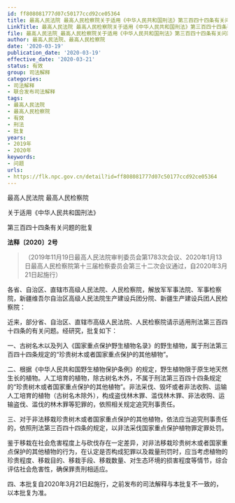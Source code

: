 ```yaml
---
id: ff808081777d07c50177ccd92ce05364
title: 最高人民法院 最高人民检察院关于适用《中华人民共和国刑法》第三百四十四条有关问题的批复
LinkTitle: 最高人民法院 最高人民检察院关于适用《中华人民共和国刑法》第三百四十四条有关问题的批复（2020）
file: 最高人民法院_最高人民检察院关于适用《中华人民共和国刑法》第三百四十四条有关问题的批复_20200319_ff808081777d07c50177ccd92ce05364.docx
author: 最高人民法院、最高人民检察院
date: '2020-03-19'
publication_date: '2020-03-19'
effective_date: '2020-03-21'
status: 有效
group: 司法解释
categories:
- 司法解释
- 联合发布司法解释
tags:
- 最高人民法院
- 最高人民检察院
- 有效
- 刑法
- 批复
years:
- 2019年
- 2020年
keywords:
- 问题
urls:
- https://flk.npc.gov.cn/detail?id=ff808081777d07c50177ccd92ce05364
---
```


最高人民法院 最高人民检察院

关于适用《中华人民共和国刑法》

第三百四十四条有关问题的批复

**法释〔2020〕2号**

> （2019年11月19日最高人民法院审判委员会第1783次会议、2020年1月13日最高人民检察院第十三届检察委员会第三十二次会议通过，自2020年3月21日起施行）

各省、自治区、直辖市高级人民法院、人民检察院，解放军军事法院、军事检察院，新疆维吾尔自治区高级人民法院生产建设兵团分院、新疆生产建设兵团人民检察院：

近来，部分省、自治区、直辖市高级人民法院、人民检察院请示适用刑法第三百四十四条的有关问题。经研究，批复如下：

一、古树名木以及列入《国家重点保护野生植物名录》的野生植物，属于刑法第三百四十四条规定的“珍贵树木或者国家重点保护的其他植物”。

二、根据《中华人民共和国野生植物保护条例》的规定，野生植物限于原生地天然生长的植物。人工培育的植物，除古树名木外，不属于刑法第三百四十四条规定的“珍贵树木或者国家重点保护的其他植物”。非法采伐、毁坏或者非法收购、运输人工培育的植物（古树名木除外），构成盗伐林木罪、滥伐林木罪、非法收购、运输盗伐、滥伐的林木罪等犯罪的，依照相关规定追究刑事责任。

三、对于非法移栽珍贵树木或者国家重点保护的其他植物，依法应当追究刑事责任的，依照刑法第三百四十四条的规定，以非法采伐国家重点保护植物罪定罪处罚。

鉴于移栽在社会危害程度上与砍伐存在一定差异，对非法移栽珍贵树木或者国家重点保护的其他植物的行为，在认定是否构成犯罪以及裁量刑罚时，应当考虑植物的珍贵程度、移栽目的、移栽手段、移栽数量、对生态环境的损害程度等情节，综合评估社会危害性，确保罪责刑相适应。

四、本批复自2020年3月21日起施行，之前发布的司法解释与本批复不一致的，以本批复为准。
